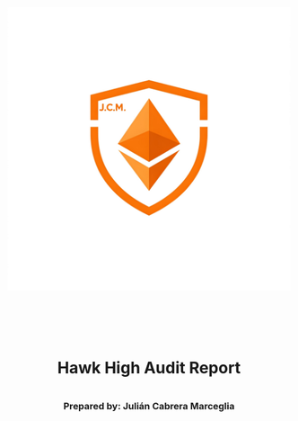 <!DOCTYPE html>
<html>
<head>
<style>
    .full-page {
        width:  100%;
        height:  100vh; /* This will make the div take up the full viewport height */
        display: flex;
        flex-direction: column;
        justify-content: center;
        align-items: center;
    }
    .full-page img {
        max-width:  200;
        max-height:  200;
        margin-bottom: 5rem;
    }
    .full-page div{
        display: flex;
        flex-direction: column;
        justify-content: center;
        align-items: center;
    }
    
</style>
</head>
<body>

<div class="full-page">
    <img src="../../audit-utils/report-utils/logo.jpeg" alt="Logo">
    <div>
    <h1>Hawk High Audit Report</h1>
    <h3>Prepared by: Julián Cabrera Marceglia</h3>
    </div>
</div>

</body>
</html>

<!-- Your report starts here! -->

# Hawk High Audit Report

### Prepared by: Julián Cabrera Marceglia
Lead Auditors: 

- Julián Cabrera Marceglia (https://github.com/juliancabmar)

Assisting Auditors:

- None

# Table of contents

- [Hawk High Audit Report](#hawk-high-audit-report)
- [Table of contents](#table-of-contents)
- [About Julian Cabrera Marceglia](#about-julian-cabrera-marceglia)
- [Disclaimer](#disclaimer)
- [Risk Classification](#risk-classification)
- [Audit Details](#audit-details)
  - [Scope](#scope)
- [Protocol Summary](#protocol-summary)
  - [Roles](#roles)
- [Executive Summary](#executive-summary)
  - [Issues found](#issues-found)
- [Findings](#findings)
  - [High](#high)
    - [\[H-1\] Missing access control on `LevelOne::initialize` get exposed to MEV attack](#h-1-missing-access-control-on-leveloneinitialize-get-exposed-to-mev-attack)
    - [\[H-2\] The teachers wage are changed on LevelTwo implementation modiffying the payment standard.](#h-2-the-teachers-wage-are-changed-on-leveltwo-implementation-modiffying-the-payment-standard)
    - [\[H-3\] Teachers wage limit the number of teachers to add.](#h-3-teachers-wage-limit-the-number-of-teachers-to-add)
  - [Medium](#medium)
    - [\[M-1\] `LevelOne::graduateAndUpgrade` not check if session ends.](#m-1-levelonegraduateandupgrade-not-check-if-session-ends)
    - [\[M-2\] `LevelOne::graduateAndUpgrade` not check on students reviews.](#m-2-levelonegraduateandupgrade-not-check-on-students-reviews)
    - [\[M-3\] `LevelOne::graduateAndUpgrade` not check on students cuttoff score.](#m-3-levelonegraduateandupgrade-not-check-on-students-cuttoff-score)
  - [Low](#low)
    - [\[L-1\] The cutoff score can be upper than 100](#l-1-the-cutoff-score-can-be-upper-than-100)
    - [\[G-1\] `LevelOne::removeTeacher` Ineficient loop.](#g-1-leveloneremoveteacher-ineficient-loop)
    - [\[G-2\] `LevelOne::expel` Ineficient loop.](#g-2-leveloneexpel-ineficient-loop)
    
</br>

# About Julian Cabrera Marceglia

I am a security researcher who want to make the web3 enviroment safer.

# Disclaimer

The Julián Cabrera Marceglia team makes all effort to find as many vulnerabilities in the code in the given time period, but holds no responsibilities for the the findings provided in this document. A security audit by the team is not an endorsement of the underlying business or product. The audit was time-boxed and the review of the code was solely on the security aspects of the solidity implementation of the contracts.

# Risk Classification

|            |        | Impact |        |     |
| ---------- | ------ | ------ | ------ | --- |
|            |        | High   | Medium | Low |
|            | High   | H      | H/M    | M   |
| Likelihood | Medium | H/M    | M      | M/L |
|            | Low    | M      | M/L    | L   |

# Audit Details

**The findings described in this document correspond the following:**
```
code base: https://github.com/juliancabmar/audit-first_flights-hawk_high

commit hash: b045cb951b0238f7b731bb2fa41abfe3466d5bd0
```

## Scope 

```
├── src
│   ├── LevelOne.sol
│   └── LevelTwo.sol
```

# Protocol Summary

You have been contracted to review the upgradeable contracts for the Hawk High School which will be launched very soon.
These contracts utilize the UUPSUpgradeable library from OpenZeppelin.
At the end of the school session (4 weeks), the system is upgraded to a new one.

## Roles

- `Principal`:
    * hiring/firing teachers
    * start new the school session
    * upgrading the system at the end of the school session
    * expel students who break rules
    * get 5% of the school fees
- `Teachers`:
    * giving reviews to students at the end of each week
    * get 35% of the school fees
- `Student`:
    * pay a school fee when enrolling in Hawk High School
    * get a review each week
    * If they fail to meet the cutoff score at the end of a school session, they will be not graduated to the next level when the `Principal` upgrades the system.

# Executive Summary

## Issues found

| Severity | Number of issues found |
| -------- | ---------------------- |
| High     | 3                      |
| Medium   | 3                      |
| Low      | 1                      |
| Gas      | 2                      |
|----------|------------------------|
| Total    | 9                      |

# Findings

## High

### [H-1] Missing access control on `LevelOne::initialize` get exposed to MEV attack

**Description:**\
The function who initialize the proxy implementation `LevelOne::initialize` haven't any access control, making possible a MEV attack because an attacker can call `LevelOne::initialize` first.

**Impact:**\
The attacker got the full control of the protocol controling who is the Principal

**Proof of Concept:**
<details>

```text
User Deploy proxy
    |
    v
User Deploy LevelOne
    |
    |--->**Attacker call LevelOne::initialize()** ---> (Attacker control the protocol)
    |
    v
User call LevelOne::initialize ---> User Rejected
```
</details>

**Recommended Mitigation:**\
Use Ownable library for UUPS of openzeppelin

### [H-2] The teachers wage are changed on LevelTwo implementation modiffying the payment standard.

**Description:**\
On LevelTwo implementation, are a not suppoused update on teachers wage from 35% to 40%

<details>

LevelOne.sol
```javascript
    uint256 public constant TEACHER_WAGE = 35; // 35%
    uint256 public constant PRINCIPAL_WAGE = 5; // 5%
```
LevelTwo.sol
```javascript
@>  uint256 public constant TEACHER_WAGE_L2 = 40; // 40%
    uint256 public constant PRINCIPAL_WAGE_L2 = 5; // 5%
```
</details>

**Impact:**\
The payment standard will broken.

**Recommended Mitigation:**\
Change the `TEACHER_WAGE_L2` to "35" on `LevelTwo.sol`, or redefine the payment standard.

### [H-3] Teachers wage limit the number of teachers to add.

**Description:**\
The teachers wage is 35% of the bursary, making that more of two teachers can't be added because it pass the 100% of the bursary (3 * 35% = 105%)

**Impact:**\
Limit the protocol to have a maximun of two teachers.

**Proof of Concept:**\
Add the follows to your test suite:
<details><summary>PoC</summary>

```javascript
function testCantAddMoreOfTwoTeachers() public {
    // create a new teacher
    address julian = makeAddr("julian");
    // adding three teachers
    vm.startPrank(principal);
    levelOneProxy.addTeacher(alice);
    levelOneProxy.addTeacher(bob);
    levelOneProxy.addTeacher(julian);
    vm.stopPrank();

    // adding a student
    vm.startPrank(clara);
    usdc.approve(address(levelOneProxy), schoolFees);
    levelOneProxy.enroll();
    vm.stopPrank();

    // principal starts session setting 90 for minimun score to pass
    vm.prank(principal);
    levelOneProxy.startSession(90);

    levelTwoImplementation = new LevelTwo();
    levelTwoImplementationAddress = address(levelTwoImplementation);

    bytes memory data = abi.encodeCall(LevelTwo.graduate, ());

    vm.prank(principal);
    vm.expectRevert();
    levelOneProxy.graduateAndUpgrade(levelTwoImplementationAddress, data);
}
```
</details>

**Recommended Mitigation:**\
Standarize the number of teachers to two, or redefine the actual payment structure.

## Medium

### [M-1] `LevelOne::graduateAndUpgrade` not check if session ends.

**Description:**\
The function `graduateAndUpgrade()` on `LevelOne` contract not make any check about if the session is ended, permit that upgrade the proxy before the 4 weeks long session standard.

**Impact:**\
Students cannot obtain all of their teachers' evaluations, so those who would receive poor evaluations and not meet the cutoff score will still be able to graduate.

**Recommended Mitigation:**\
Add the follows to `LevelOne::graduateAndUpgrade`:
<details>

```diff
function graduateAndUpgrade(address _levelTwo, bytes memory) public onlyPrincipal {
    if (_levelTwo == address(0)) {
        revert HH__ZeroAddress();
    }
    
+   require(block.timestamp >= sessionEnd, "Not session ended yet");

    uint256 totalTeachers = listOfTeachers.length;
    uint256 payPerTeacher = (bursary * TEACHER_WAGE) / PRECISION;
    uint256 principalPay = (bursary * PRINCIPAL_WAGE) / PRECISION;

    _authorizeUpgrade(_levelTwo);

    for (uint256 n = 0; n < totalTeachers; n++) {
        usdc.safeTransfer(listOfTeachers[n], payPerTeacher);
    }

    usdc.safeTransfer(principal, principalPay);
}
```
</details>

### [M-2] `LevelOne::graduateAndUpgrade` not check on students reviews.

**Description:**\
The function `graduateAndUpgrade()` on `LevelOne` contract not make any check about if the students have four reviews before make the upgrade

**Impact:**\
Students will can be upgrade without reviews.

**Proof of Concept:**\
Add the follows to your test suite:
<details><summary>PoC</summary>

```javascript
function testSystemCanBeUpgradedWithoutFourReviewsPerStudent() public {
    // adding a teacher
    vm.prank(principal);
    levelOneProxy.addTeacher(bob);
    // adding a student
    vm.startPrank(clara);
    usdc.approve(address(levelOneProxy), schoolFees);
    levelOneProxy.enroll();
    vm.stopPrank();
    // advance the time one week
    vm.warp(block.timestamp + 1 weeks);

    // review the student
    vm.prank(bob);
    levelOneProxy.giveReview(clara, true);

    levelTwoImplementation = new LevelTwo();
    levelTwoImplementationAddress = address(levelTwoImplementation);

    bytes memory data = abi.encodeCall(LevelTwo.graduate, ());
    // Apply the upgrade
    vm.prank(principal);
    levelOneProxy.graduateAndUpgrade(levelTwoImplementationAddress, data);
}
```
</details>

**Recommended Mitigation:**
<details><summary>Fix</summary>
Add a custom error:

```diff
    ////////////////////////////////
    /////                      /////
    /////        ERRORS        /////
    /////                      /////
    ////////////////////////////////
    error HH__NotPrincipal();
    error HH__NotTeacher();
    error HH__ZeroAddress();
    error HH__TeacherExists();
    error HH__StudentExists();
    error HH__TeacherDoesNotExist();
    error HH__StudentDoesNotExist();
    error HH__AlreadyInSession();
    error HH__ZeroValue();
    error HH__HawkHighFeesNotPaid();
    error HH__NotAllowed();
+   error HH__InsuficientReviews(address student, uint256 reviewsNum);
```

Add the follows to `LevelOne::giveReview`:

```diff
function giveReview(address _student, bool review) public onlyTeacher {
    if (!isStudent[_student]) {
        revert HH__StudentDoesNotExist();
    }
    require(reviewCount[_student] < 5, "Student review count exceeded!!!");
    require(block.timestamp >= lastReviewTime[_student] + reviewTime, "Reviews can only be given once per week");

    // where `false` is a bad review and true is a good review
    if (!review) {
        studentScore[_student] -= 10;
    }

    // Update last review time
    lastReviewTime[_student] = block.timestamp;

+   reviewCount[_student]++;
    emit ReviewGiven(_student, review, studentScore[_student]);
}
```

Add the follows to `LevelOne::graduateAndUpgrade`:

```diff
function graduateAndUpgrade(address _levelTwo, bytes memory) public onlyPrincipal {
    if (_levelTwo == address(0)) {
        revert HH__ZeroAddress();
    }

+   uint256 studentLength = listOfStudents.length;
+   for (uint256 n = 0; n < studentLength; n++) {
+       if (reviewCount[listOfStudents[n]] < 4) {
+           revert HH__InsuficientReviews(listOfStudents[n], reviewCount[listOfStudents[n]]);
+       }
+   }

    uint256 totalTeachers = listOfTeachers.length;
    uint256 payPerTeacher = (bursary * TEACHER_WAGE) / PRECISION;
    uint256 principalPay = (bursary * PRINCIPAL_WAGE) / PRECISION;

    _authorizeUpgrade(_levelTwo);

    for (uint256 n = 0; n < totalTeachers; n++) {
        usdc.safeTransfer(listOfTeachers[n], payPerTeacher);
    }

    usdc.safeTransfer(principal, principalPay);
}
```
</details>

### [M-3] `LevelOne::graduateAndUpgrade` not check on students cuttoff score.

**Description:**\
The function `graduateAndUpgrade()` on `LevelOne` contract not make any check about if the students match the cuttoff score before make the upgrade

**Impact:**\
Students will can be upgrade without have the sufficient score.

**Proof of Concept:**\
Add the follows to your test suite:
<details><summary>PoC</summary>

```javascript
function testAStudentWhoNotMeetCutOffScoreCanBeUpgraded() public {
    uint256 cutOffScore = 90;
    // adding a teacher
    vm.prank(principal);
    levelOneProxy.addTeacher(bob);
    // adding a student
    vm.startPrank(clara);
    usdc.approve(address(levelOneProxy), schoolFees);
    levelOneProxy.enroll();
    vm.stopPrank();

    // principal starts session setting 90 for minimun score to pass
    vm.prank(principal);
    levelOneProxy.startSession(cutOffScore);

    // advance the time one week
    vm.warp(block.timestamp + 1 weeks);
    // review the student
    vm.prank(bob);
    levelOneProxy.giveReview(clara, false);
    // now his score is 90

    // advance the time one week
    vm.warp(block.timestamp + 1 weeks);
    // review the student
    vm.prank(bob);
    levelOneProxy.giveReview(clara, false);
    // now his score is 80

    levelTwoImplementation = new LevelTwo();
    levelTwoImplementationAddress = address(levelTwoImplementation);

    bytes memory data = abi.encodeCall(LevelTwo.graduate, ());

    vm.prank(principal);
    levelOneProxy.graduateAndUpgrade(levelTwoImplementationAddress, data);

    assertEq(clara, LevelTwo(proxyAddress).getListOfStudents()[0]);
    console2.log("Cut off score: ", cutOffScore);
    console2.log("Clara final score: ", LevelTwo(proxyAddress).studentScore(clara));
}
```
</details>

**Recommended Mitigation:**
<details><summary>Fix</summary>
Add a custom error:

```diff
    ////////////////////////////////
    /////                      /////
    /////        ERRORS        /////
    /////                      /////
    ////////////////////////////////
    error HH__NotPrincipal();
    error HH__NotTeacher();
    error HH__ZeroAddress();
    error HH__TeacherExists();
    error HH__StudentExists();
    error HH__TeacherDoesNotExist();
    error HH__StudentDoesNotExist();
    error HH__AlreadyInSession();
    error HH__ZeroValue();
    error HH__HawkHighFeesNotPaid();
    error HH__NotAllowed();
+   error HH__InsuficientScore(address student, uint256 score);
```
Add the follows to `LevelOne::graduateAndUpgrade`:

```diff
function graduateAndUpgrade(address _levelTwo, bytes memory) public onlyPrincipal {
    if (_levelTwo == address(0)) {
        revert HH__ZeroAddress();
    }

+   uint256 studentLength = listOfStudents.length;
+   for (uint256 n = 0; n < studentLength; n++) {
+       if (studentScore[listOfStudents[n]] < cutOffScore) {
+           revert HH__InsuficientScore(listOfStudents[n], studentScore[listOfStudents[n]]);
+       }
+   }

    uint256 totalTeachers = listOfTeachers.length;
    uint256 payPerTeacher = (bursary * TEACHER_WAGE) / PRECISION;
    uint256 principalPay = (bursary * PRINCIPAL_WAGE) / PRECISION;

    _authorizeUpgrade(_levelTwo);

    for (uint256 n = 0; n < totalTeachers; n++) {
        usdc.safeTransfer(listOfTeachers[n], payPerTeacher);
    }

    usdc.safeTransfer(principal, principalPay);
}
```
</details>

### [L-1] The cutoff score can be upper than 100

**Description:**\
On `LevelOne::startSession` function the accept a `_cutOffScore` parameter above of 100

**Impact:**\
No student can be upgrade because the cutoff score match will've impossible.

**Recommended Mitigation:**\
Add the following to `LevelOne::startSession`:

```diff
function startSession(uint256 _cutOffScore) public onlyPrincipal notYetInSession {
+   require(_cutOffScore <= 100, "Cuttoff Score can't be above of 100");
    sessionEnd = block.timestamp + 4 weeks;
    inSession = true;
    cutOffScore = _cutOffScore;

    emit SchoolInSession(block.timestamp, sessionEnd);
}
```

## Gas

### [G-1] `LevelOne::removeTeacher` Ineficient loop.

**Description:**\
The `LevelOne::removeTeacher` have a for loop where storage is read many times
<details><summary>PoC</summary>

```javascript
function removeTeacher(address _teacher) public onlyPrincipal {
    if (_teacher == address(0)) {
        revert HH__ZeroAddress();
    }

    if (!isTeacher[_teacher]) {
        revert HH__TeacherDoesNotExist();
    }
    uint256 teacherLength = listOfTeachers.length;
@>  for (uint256 n = 0; n < teacherLength; n++) {
        if (listOfTeachers[n] == _teacher) {
            listOfTeachers[n] = listOfTeachers[teacherLength - 1];
            listOfTeachers.pop();
            break;
        }
    }

    isTeacher[_teacher] = false;

    emit TeacherRemoved(_teacher);
}
```
</details>

**Recommended Mitigation:**\
Use local memory array [] instead

```diff
function removeTeacher(address _teacher) public onlyPrincipal {
    if (_teacher == address(0)) {
        revert HH__ZeroAddress();
    }

    if (!isTeacher[_teacher]) {
        revert HH__TeacherDoesNotExist();
    }
+   address[] memory mlistOfTeachers = listOfTeachers;
-   uint256 teacherLength = listOfTeachers.length;
+   uint256 teacherLength = mlistOfTeachers.length;
    for (uint256 n = 0; n < teacherLength; n++) {
-       if (listOfTeachers[n] == _teacher) {
-           listOfTeachers[n] = listOfTeachers[teacherLength - 1];
-           listOfTeachers.pop();
+       if (mlistOfTeachers[n] == _teacher) {
+           mlistOfTeachers[n] = mlistOfTeachers[teacherLength - 1];
+           mlistOfTeachers.pop();
            break;
        }
    }

+   listOfTeachers = mlistOfTeachers;

    isTeacher[_teacher] = false;

    emit TeacherRemoved(_teacher);
}
```

### [G-2] `LevelOne::expel` Ineficient loop.

**Description:**\
The `LevelOne::expel` have a for loop where storage is read many times
<details><summary>PoC</summary>

```javascript
function expel(address _student) public onlyPrincipal {
    if (inSession == false) {
        revert();
    }
    if (_student == address(0)) {
        revert HH__ZeroAddress();
    }

    if (!isStudent[_student]) {
        revert HH__StudentDoesNotExist();
    }
    uint256 studentLength = listOfStudents.length;
@>  for (uint256 n = 0; n < studentLength; n++) {
        if (listOfStudents[n] == _student) {
            listOfStudents[n] = listOfStudents[studentLength - 1];
            listOfStudents.pop();
            break;
        }
    }

    isStudent[_student] = false;

    emit Expelled(_student);
}
```
</details>

**Recommended Mitigation:**\
Use local memory array [] instead

```diff
function expel(address _student) public onlyPrincipal {
    if (inSession == false) {
        revert();
    }
    if (_student == address(0)) {
        revert HH__ZeroAddress();
    }

    if (!isStudent[_student]) {
        revert HH__StudentDoesNotExist();
    }
+   address[] memory mlistOfStudents = listOfStudents;
-   uint256 studentLength = listOfStudents.length;
+   uint256 studentLength = mlistOfStudents.length;
    for (uint256 n = 0; n < studentLength; n++) {
-       if (listOfStudents[n] == _student) {
-           listOfStudents[n] = listOfStudents[studentLength - 1];
-           listOfStudents.pop();
-           break;
-       }
+       if (mlistOfStudents[n] == _student) {
+           mlistOfStudents[n] = mlistOfStudents[studentLength - 1];
+           mlistOfStudents.pop();
+           break;
+       }
    }

+   listOfStudents = mlistOfStudents;

    isStudent[_student] = false;

    emit Expelled(_student);
}
```